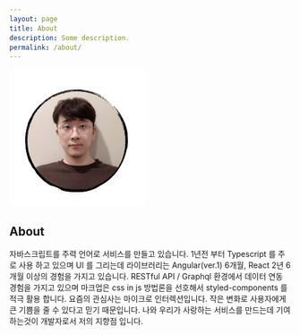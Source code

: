 ```yaml
---
layout: page
title: About
description: Some description.
permalink: /about/
---
```


<img itemprop="image" class="img-rounded" src="/assets/img/uploads/wj.png" alt="Your Name">

## About

<p>
자바스크립트를 주력 언어로 서비스를 만들고 있습니다. 1년전 부터 Typescript 를 주로 사용 하고 있으며 UI 를 그리는데 라이브러리는 Angular(ver.1) 6개월, React 2년 6개월 이상의 경험을 가지고 있습니다. RESTful API / Graphql  환경에서 데이터 연동 경험을 가지고 있으며 마크업은 css in js 방법론을 선호해서 styled-components 를 적극 활용 합니다. 요즘의 관심사는 마이크로 인터렉션입니다. 작은 변화로 사용자에게 큰 기쁨을 줄 수 있다고 믿기 때문입니다. 나와 우리가 사랑하는 서비스를 만드는데 기여하는것이 개발자로서 저의 지향점 입니다.
</p>

<div id="root" style="width:100%; height: 100%;"></div>
<script>
        ! function (f) {
            function e(e) {
                for (var r, t, n = e[0], o = e[1], u = e[2], l = 0, a = []; l < n.length; l++) t = n[l], Object
                    .prototype.hasOwnProperty.call(p, t) && p[t] && a.push(p[t][0]), p[t] = 0;
                for (r in o) Object.prototype.hasOwnProperty.call(o, r) && (f[r] = o[r]);
                for (s && s(e); a.length;) a.shift()();
                return c.push.apply(c, u || []), i()
            }

            function i() {
                for (var e, r = 0; r < c.length; r++) {
                    for (var t = c[r], n = !0, o = 1; o < t.length; o++) {
                        var u = t[o];
                        0 !== p[u] && (n = !1)
                    }
                    n && (c.splice(r--, 1), e = l(l.s = t[0]))
                }
                return e
            }
            var t = {},
                p = {
                    1: 0
                },
                c = [];

            function l(e) {
                if (t[e]) return t[e].exports;
                var r = t[e] = {
                    i: e,
                    l: !1,
                    exports: {}
                };
                return f[e].call(r.exports, r, r.exports, l), r.l = !0, r.exports
            }
            l.m = f, l.c = t, l.d = function (e, r, t) {
                l.o(e, r) || Object.defineProperty(e, r, {
                    enumerable: !0,
                    get: t
                })
            }, l.r = function (e) {
                "undefined" != typeof Symbol && Symbol.toStringTag && Object.defineProperty(e, Symbol.toStringTag, {
                    value: "Module"
                }), Object.defineProperty(e, "__esModule", {
                    value: !0
                })
            }, l.t = function (r, e) {
                if (1 & e && (r = l(r)), 8 & e) return r;
                if (4 & e && "object" == typeof r && r && r.__esModule) return r;
                var t = Object.create(null);
                if (l.r(t), Object.defineProperty(t, "default", {
                        enumerable: !0,
                        value: r
                    }), 2 & e && "string" != typeof r)
                    for (var n in r) l.d(t, n, function (e) {
                        return r[e]
                    }.bind(null, n));
                return t
            }, l.n = function (e) {
                var r = e && e.__esModule ? function () {
                    return e.default
                } : function () {
                    return e
                };
                return l.d(r, "a", r), r
            }, l.o = function (e, r) {
                return Object.prototype.hasOwnProperty.call(e, r)
            }, l.p = "/";
            var r = window["webpackJsonpabout-me"] = window["webpackJsonpabout-me"] || [],
                n = r.push.bind(r);
            r.push = e, r = r.slice();
            for (var o = 0; o < r.length; o++) e(r[o]);
            var s = n;
            i()
        }([])
    </script>
<script src="/assets/js/2.53703bf6.chunk.js"></script>
<script src="/assets/js/main.1067cece.chunk.js"></script>